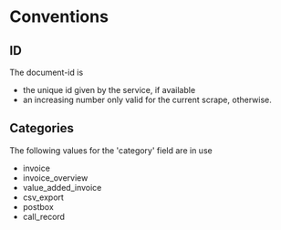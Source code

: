# Conventions

## ID

The document-id is
 - the unique id given by the service, if available
 - an increasing number only valid for the current scrape, otherwise.

## Categories

The following values for the 'category' field are in use

 - invoice
 - invoice_overview
 - value_added_invoice
 - csv_export
 - postbox
 - call_record


